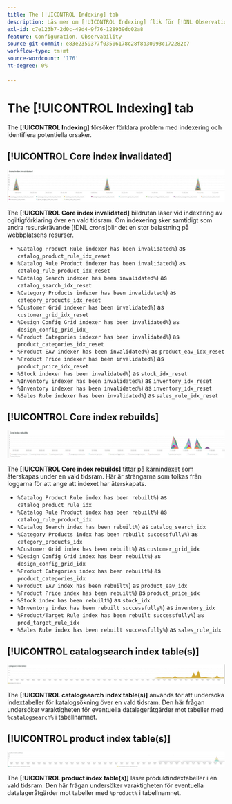 ```yaml
---
title: The [!UICONTROL Indexing] tab
description: Läs mer om [!UICONTROL Indexing] flik för [!DNL Observation for Adobe Commerce].
exl-id: c7e123b7-2d0c-49d4-9f76-128939dc02a8
feature: Configuration, Observability
source-git-commit: e83e2359377f03506178c28f8b30993c172282c7
workflow-type: tm+mt
source-wordcount: '176'
ht-degree: 0%

---
```


# The [!UICONTROL Indexing] tab

The **[!UICONTROL Indexing]** försöker förklara problem med indexering och identifiera potentiella orsaker.

## [!UICONTROL Core index invalidated]

![Core index ogiltigt](../../assets/tools/observation-for-adobe-commerce/indexing-tab-1.jpg)

The **[!UICONTROL Core index invalidated]** bildrutan läser vid indexering av ogiltigförklaring över en vald tidsram. Om indexering sker samtidigt som andra resurskrävande [!DNL crons]blir det en stor belastning på webbplatsens resurser.

* `%Catalog Product Rule indexer has been invalidated%`) as `catalog_product_rule_idx_reset`
* `%Catalog Rule Product indexer has been invalidated%`) as `catalog_rule_product_idx_reset`
* `%Catalog Search indexer has been invalidated%`) as `catalog_search_idx_reset`
* `%Category Products indexer has been invalidated%`) as `category_products_idx_reset`
* `%Customer Grid indexer has been invalidated%`) as `customer_grid_idx_reset`
* `%Design Config Grid indexer has been invalidated%`) as `design_config_grid_idx_`
* `%Product Categories indexer has been invalidated%`) as `product_categories_idx_reset`
* `%Product EAV indexer has been invalidated%`) as `product_eav_idx_reset`
* `%Product Price indexer has been invalidated%`) as `product_price_idx_reset`
* `%Stock indexer has been invalidated%`) as `stock_idx_reset`
* `%Inventory indexer has been invalidated%`) as `inventory_idx_reset`
* `%Inventory indexer has been invalidated%`) as `inventory_idx_reset`
* `%Sales Rule indexer has been invalidated%`) as `sales_rule_idx_reset`

## [!UICONTROL Core index rebuilds]

![Baskunskaper](../../assets/tools/observation-for-adobe-commerce/indexing-tab-2.jpg)

The **[!UICONTROL Core index rebuilds]** tittar på kärnindexet som återskapas under en vald tidsram. Här är strängarna som tolkas från loggarna för att ange att indexet har återskapats.

* `%Catalog Product Rule index has been rebuilt%`) as `catalog_product_rule_idx`
* `%Catalog Rule Product index has been rebuilt%`) as `catalog_rule_product_idx`
* `%Catalog Search index has been rebuilt%`) as `catalog_search_idx`
* `%Category Products index has been rebuilt successfully%`) as `category_products_idx`
* `%Customer Grid index has been rebuilt%`) as `customer_grid_idx`
* `%Design Config Grid index has been rebuilt%`) as `design_config_grid_idx`
* `%Product Categories index has been rebuilt%`) as `product_categories_idx`
* `%Product EAV index has been rebuilt%`) as `product_eav_idx`
* `%Product Price index has been rebuilt%`) as `product_price_idx`
* `%Stock index has been rebuilt%`) as `stock_idx`
* `%Inventory index has been rebuilt successfully%`) as `inventory_idx`
* `%Product/Target Rule index has been rebuilt successfully%`) as `prod_target_rule_idx`
* `%Sales Rule index has been rebuilt successfully%`) as `sales_rule_idx`


## [!UICONTROL catalogsearch index table(s)]

![katalogsökindextabell(er)](../../assets/tools/observation-for-adobe-commerce/indexing-tab-3.jpg)

The **[!UICONTROL catalogsearch index table(s)]** används för att undersöka indextabeller för katalogsökning över en vald tidsram. Den här frågan undersöker varaktigheten för eventuella datalageråtgärder mot tabeller med `%catalogsearch%` i tabellnamnet.

## [!UICONTROL product index table(s)]

![produktindextabell(er)](../../assets/tools/observation-for-adobe-commerce/indexing-tab-4.jpg)

The **[!UICONTROL product index table(s)]** läser produktindextabeller i en vald tidsram. Den här frågan undersöker varaktigheten för eventuella datalageråtgärder mot tabeller med `%product%` i tabellnamnet.
